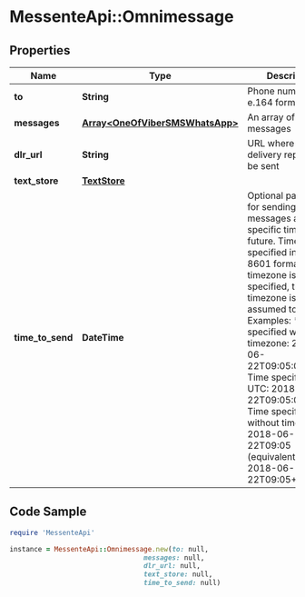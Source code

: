 # MessenteApi::Omnimessage

## Properties

Name | Type | Description | Notes
------------ | ------------- | ------------- | -------------
**to** | **String** | Phone number in e.164 format | 
**messages** | [**Array&lt;OneOfViberSMSWhatsApp&gt;**](OneOfViberSMSWhatsApp.md) | An array of messages | 
**dlr_url** | **String** | URL where the delivery report will be sent | [optional] 
**text_store** | [**TextStore**](TextStore.md) |  | [optional] 
**time_to_send** | **DateTime** | Optional parameter for sending messages at some specific time in the future.   Time must be specified in the ISO-8601 format.   If no timezone is specified, then the timezone is assumed to be UTC    Examples:    * Time specified with timezone: 2018-06-22T09:05:07+00:00 Time specified in UTC: 2018-06-22T09:05:07Z   * Time specified without timezone: 2018-06-22T09:05 (equivalent to 2018-06-22T09:05+00:00) | [optional] 

## Code Sample

```ruby
require 'MessenteApi'

instance = MessenteApi::Omnimessage.new(to: null,
                                 messages: null,
                                 dlr_url: null,
                                 text_store: null,
                                 time_to_send: null)
```


